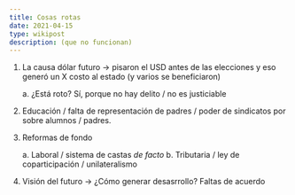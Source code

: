 ```yaml
---
title: Cosas rotas
date: 2021-04-15
type: wikipost
description: (que no funcionan)
---
```


1. La causa dólar futuro → pisaron el USD antes de las elecciones y eso generó un X costo al estado (y varios se beneficiaron)

	a. ¿Está roto? Sí, porque no hay delito / no es justiciable

2. Educación / falta de representación de padres / poder de sindicatos por sobre alumnos / padres. 

3. Reformas de fondo

	a. Laboral / sistema de castas *de facto*
	b. Tributaria / ley de coparticipación / unilateralismo 

4. Visión del futuro → ¿Cómo generar desasrrollo? Faltas de acuerdo 
